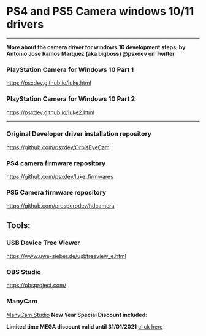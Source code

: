# PS4 and PS5 Camera windows 10/11 drivers

__________________________________________________________________________________________________
**More about the camera driver for windows 10 development steps, by Antonio Jose Ramos Marquez (aka bigboss) @psxdev on Twitter**

### PlayStation Camera for Windows 10 Part 1
https://psxdev.github.io/luke.html

### PlayStation Camera for Windows 10 Part 2
https://psxdev.github.io/luke2.html
__________________________________________________________________________________________________


### Original Developer driver installation repository
https://github.com/psxdev/OrbisEyeCam


### PS4 camera firmware repository

https://github.com/psxdev/luke_firmwares

### PS5 Camera firmware repository

https://github.com/prosperodev/hdcamera

## Tools:

### USB Device Tree Viewer
https://www.uwe-sieber.de/usbtreeview_e.html

### OBS Studio
https://obsproject.com/

### ManyCam
[ManyCam Studio](https://shop.manycam.com/order/cart.php?PRODS=17728147&QTY=1&AFFILIATE=150576&COUPON=3vlry079shxw) **New Year Special Discount included:**

**Limited time MEGA discount valid until 31/01/2021** [click here](https://shop.manycam.com/order/cart.php?PRODS=17728147&QTY=1&AFFILIATE=150576&COUPON=AFF35WNTSTUPRE21)
